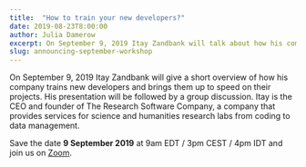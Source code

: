 ```yaml
---
title:  "How to train your new developers?"
date: 2019-08-23T8:00:00
author: Julia Damerow
excerpt: On September 9, 2019 Itay Zandbank will talk about how his company trains new developers followed by a group discussion.
slug: announcing-september-workshop
---
```


On September 9, 2019 Itay Zandbank will give a short overview of how his company trains new developers and brings them up to speed on their projects. His presentation will be followed by a group discussion. Itay is the CEO and founder of The Research Software Company, a company that provides services for science and humanities research labs from coding to data management.

Save the date **9 September 2019** at 9am EDT / 3pm CEST / 4pm IDT and join us on [Zoom](https://zoom.us/j/755179791).
